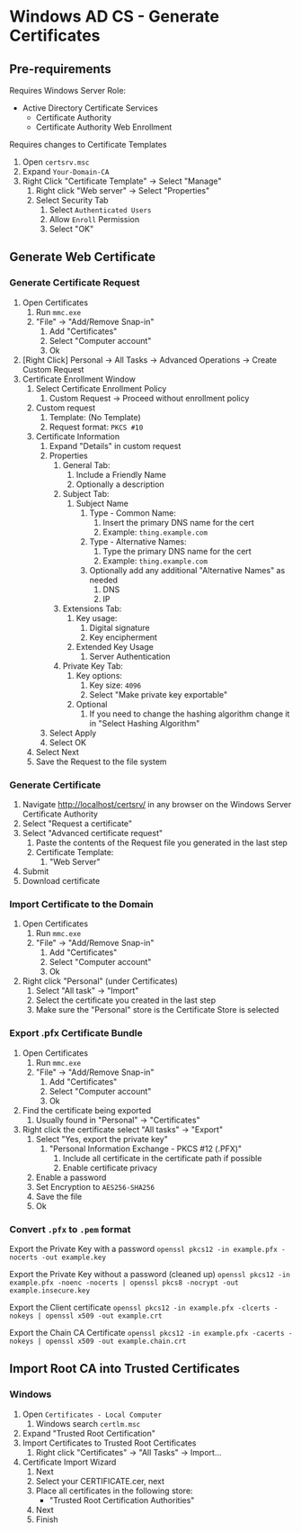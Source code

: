 # Windows AD CS - Generate Certificates

## Pre-requirements

Requires Windows Server Role:

- Active Directory Certificate Services
  - Certificate Authority
  - Certificate Authority Web Enrollment

Requires changes to Certificate Templates

1. Open `certsrv.msc`
2. Expand `Your-Domain-CA`
3. Right Click "Certificate Template" -> Select "Manage"
   1. Right click "Web server" -> Select "Properties"
   2. Select Security Tab
      1. Select `Authenticated Users`
      2. Allow `Enroll` Permission
      3. Select "OK"

## Generate Web Certificate

### Generate Certificate Request

1. Open Certificates
   1. Run `mmc.exe`
   2. "File" -> "Add/Remove Snap-in"
      1. Add "Certificates"
      2. Select "Computer account"
      3. Ok
2. [Right Click] Personal -> All Tasks -> Advanced Operations -> Create Custom Request
3. Certificate Enrollment Window
   1. Select Certificate Enrollment Policy
      1. Custom Request -> Proceed without enrollment policy
   2. Custom request
      1. Template: (No Template)
      2. Request format: `PKCS #10`
   3. Certificate Information
      1. Expand "Details" in custom request
      2. Properties
         1. General Tab:
            1. Include a Friendly Name
            2. Optionally a description
         2. Subject Tab:
            1. Subject Name
               1. Type - Common Name:
                  1. Insert the primary DNS name for the cert
                  2. Example: `thing.example.com`
               2. Type - Alternative Names:
                  1. Type the primary DNS name for the cert
                  2. Example: `thing.example.com`
               3. Optionally add any additional "Alternative Names" as needed
                  1. DNS
                  2. IP
         3. Extensions Tab:
            1. Key usage:
               1. Digital signature
               2. Key encipherment
            2. Extended Key Usage
               1. Server Authentication
         4. Private Key Tab:
            1. Key options:
               1. Key size: `4096`
               2. Select "Make private key exportable"
            2. Optional
               1. If you need to change the hashing algorithm change it in "Select Hashing Algorithm"
      3. Select Apply
      4. Select OK
   4. Select Next
   5. Save the Request to the file system

### Generate Certificate

1. Navigate <http://localhost/certsrv/> in any browser on the Windows Server Certificate Authority
2. Select "Request a certificate"
3. Select "Advanced certificate request"
   1. Paste the contents of the Request file you generated in the last step
   2. Certificate Template:
      1. "Web Server"
4. Submit
5. Download certificate

### Import Certificate to the Domain

1. Open Certificates
   1. Run `mmc.exe`
   2. "File" -> "Add/Remove Snap-in"
      1. Add "Certificates"
      2. Select "Computer account"
      3. Ok
2. Right click "Personal" (under Certificates)
   1. Select "All task" -> "Import"
   2. Select the certificate you created in the last step
   3. Make sure the "Personal" store is the Certificate Store is selected

### Export .pfx Certificate Bundle

1. Open Certificates
   1. Run `mmc.exe`
   2. "File" -> "Add/Remove Snap-in"
      1. Add "Certificates"
      2. Select "Computer account"
      3. Ok
2. Find the certificate being exported
   1. Usually found in "Personal" -> "Certificates"
3. Right click the certificate select "All tasks" -> "Export"
   1. Select "Yes, export the private key"
      1. "Personal Information Exchange - PKCS #12 (.PFX)"
         1. Include all certificate in the certificate path if possible
         2. Enable certificate privacy
   2. Enable a password
   3. Set Encryption to `AES256-SHA256`
   4. Save the file
   5. Ok

### Convert `.pfx` to `.pem` format

Export the Private Key with a password
`openssl pkcs12 -in example.pfx -nocerts -out example.key`

Export the Private Key without a password (cleaned up)
`openssl pkcs12 -in example.pfx -noenc -nocerts | openssl pkcs8 -nocrypt -out example.insecure.key`

Export the Client certificate
`openssl pkcs12 -in example.pfx -clcerts -nokeys | openssl x509 -out example.crt`

Export the Chain CA Certificate
`openssl pkcs12 -in example.pfx -cacerts -nokeys | openssl x509 -out example.chain.crt`

## Import Root CA into Trusted Certificates

### Windows

1. Open `Certificates - Local Computer`
   1. Windows search `certlm.msc`
2. Expand "Trusted Root Certification"
3. Import Certificates to Trusted Root Certificates
   1. Right click "Certificates" -> "All Tasks" -> Import...
4. Certificate Import Wizard
   1. Next
   2. Select your CERTIFICATE.cer, next
   3. Place all certificates in the following store:
      - "Trusted Root Certification Authorities"
   4. Next
   5. Finish

